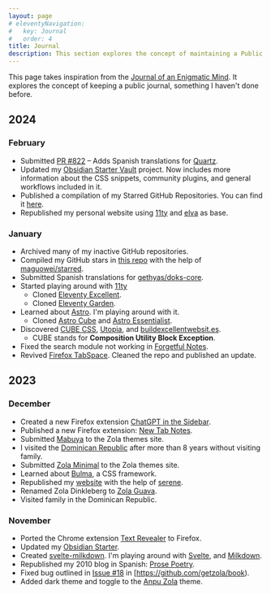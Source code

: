 ```yaml
---
layout: page
# eleventyNavigation:
#   key: Journal
#   order: 4
title: Journal
description: This section explores the concept of maintaining a Public Journal.
---
```


This page takes inspiration from the [Journal of an Enigmatic Mind](https://speyllsite.pages.dev/journal/). It explores the concept of keeping a public journal, something I haven't done before.

## 2024

### February

-   Submitted [PR #822](https://github.com/jackyzha0/quartz/pull/822) – Adds Spanish translations for [Quartz](https://github.com/jackyzha0/quartz).
-   Updated my [Obsidian Starter Vault](https://github.com/semanticdata/obsidian-starter-vault) project. Now includes more information about the CSS snippets, community plugins, and general workflows included in it.
-   Published a compilation of my Starred GitHub Repositories. You can find it [here](https://github.com/semanticdata/github-stars).
-   Republished my personal website using [11ty](https://www.11ty.dev/) and [elva](https://github.com/scottsweb/elva) as base.

### January

-   Archived many of my inactive GitHub repositories.
-   Compiled my GitHub stars in [this repo](https://github.com/semanticdata/github-stars) with the help of [maguowei/starred](https://github.com/maguowei/starred).
-   Submitted Spanish translations for [gethyas/doks-core](https://github.com/gethyas/doks-core).
-   Started playing around with [11ty](https://www.11ty.dev/)
    -   Cloned [Eleventy Excellent](https://github.com/semanticdata/eleventy-excellent).
    -   Cloned [Eleventy Garden](https://github.com/semanticdata/eleventy-garden).
-   Learned about [Astro](https://astro.build/). I'm playing around with it.
    -   Cloned [Astro Cube](https://github.com/semanticdata/astro-cube) and [Astro Essentialist](https://github.com/semanticdata/astro-essentialist).
-   Discovered [CUBE CSS](https://cube.fyi/), [Utopia](https://utopia.fyi/), and [buildexcellentwebsit.es](https://buildexcellentwebsit.es/).
    -   CUBE stands for **Composition Utility Block Exception**.
-   Fixed the search module not working in [Forgetful Notes](https://github.com/semanticdata/forgetful-notes).
-   Revived [Firefox TabSpace](https://github.com/semanticdata/firefox-tabspace). Cleaned the repo and published an update.

## 2023

### December

-   Created a new Firefox extension [ChatGPT in the Sidebar](https://github.com/semanticdata/firefox-chatgpt-in-sidebar).
-   Published a new Firefox extension: [New Tab Notes](https://github.com/semanticdata/firefox-new-tab-notes).
-   Submitted [Mabuya](https://github.com/semanticdata/mabuya) to the Zola themes site.
-   I visited the [Dominican Republic](https://en.wikipedia.org/wiki/Dominican_Republic) after more than 8 years without visiting family.
-   Submitted [Zola Minimal](https://github.com/semanticdata/zola-minimal) to the Zola themes site.
-   Learned about [Bulma](https://bulma.io/), a CSS framework.
-   Republished my [website](https://github.com/semanticdata/semanticdata.github.io) with the help of [serene](https://github.com/isunjn/serene).
-   Renamed Zola Dinkleberg to [Zola Guava](https://github.com/semanticdata/zola-guava).
-   Visited family in the Dominican Republic.

### November

-   Ported the Chrome extension [Text Revealer](https://github.com/jamigibbs/text-revealer-chrome-extension) to Firefox.
-   Updated my [Obsidian Starter](https://github.com/semanticdata/obsidian-starter-vault).
-   Created [svelte-milkdown](https://github.com/semanticdata/svelte-milkdown). I'm playing around with [Svelte](https://svelte.dev/), and [Milkdown](https://milkdown.dev/).
-   Republished my 2010 blog in Spanish: [Prose Poetry](https://github.com/semanticdata/prose-poetry).
-   Fixed bug outlined in [Issue #18](https://github.com/getzola/book/issues/18) in [https://github.com/getzola/book).
-   Added dark theme and toggle to the [Anpu Zola](https://github.com/zbrox/anpu-zola-theme) theme.
